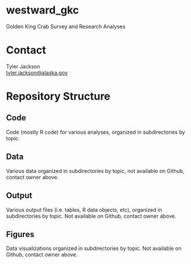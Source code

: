 # westward_gkc
Golden King Crab Survey and Research Analyses  

# Contact
Tyler Jackson  
tyler.jackson@alaska.gov  

# Repository Structure
## Code 
Code (mostly R code) for various analyses, organized in subdirectories by topic.  

## Data
Various data organized in subdirectories by topic, not available on Github, contact owner above.  

## Output
Various output files (i.e. tables, R data objects, etc), organized in subdirectories by topic. Not available on Github, contact owner above.  

## Figures
Data visualizations organized in subdirectories by topic. Not available on Github, contact owner above.  

